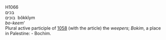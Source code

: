 <body>
  <p>H1066<br>  בּכים  <br> בּוֹכִּים  ‎  bôkkı̂ym  <br><i>bo-keem‘ </i><br>Plural active participle of <a href="h1058.htm">1058</a>  (with the article) the <i>weepers</i>; <i>Bokim</i>, a place in Palestine: - Bochim.<br></p>
 </body>